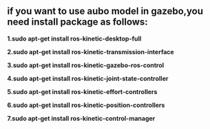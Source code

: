 ## if you want to use aubo model in gazebo,you need install package as follows: ##

**1.sudo apt-get install ros-kinetic-desktop-full**  

**2.sudo apt-get install ros-kinetic-transmission-interface**  

**3.sudo apt-get install ros-kinetic-gazebo-ros-control**  

**4.sudo apt-get install ros-kinetic-joint-state-controller**  

**5.sudo apt-get install ros-kinetic-effort-controllers**  

**6.sudo apt-get install ros-kinetic-position-controllers**  

**7.sudo apt-get install ros-kinetic-control-manager**



